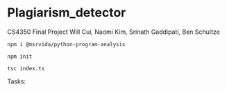 # Plagiarism_detector
CS4350 Final Project
Will Cui, Naomi Kim, Srinath Gaddipati, Ben Schultze


```npm i @msrvida/python-program-analysis```

```npm init```

```tsc index.ts```

Tasks: